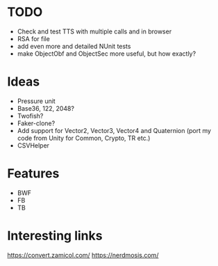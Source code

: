 # TODO
* Check and test TTS with multiple calls and in browser
* RSA for file
* add even more and detailed NUnit tests
* make ObjectObf and ObjectSec more useful, but how exactly?

# Ideas
* Pressure unit
* Base36, 122, 2048?
* Twofish?
* Faker-clone?
* Add support for Vector2, Vector3, Vector4 and Quaternion (port my code from Unity for Common, Crypto, TR etc.)
* CSVHelper

# Features
* BWF
* FB
* TB

# Interesting links
https://convert.zamicol.com/
https://nerdmosis.com/